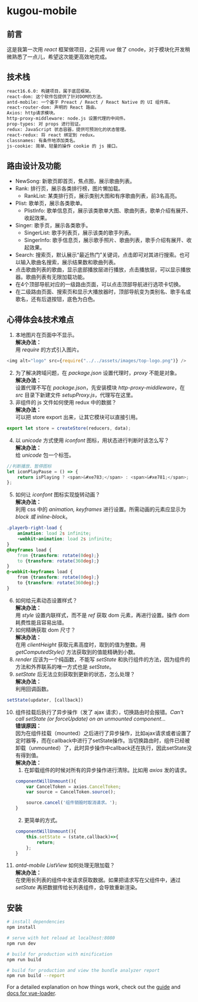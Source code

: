 # kugou-mobile

## 前言
这是我第一次用 *react* 框架做项目，之前用 *vue* 做了 cnode，对于模块化开发稍微熟悉了一点儿，希望这次能更高效地完成。

## 技术栈
``` bash
react16.6.0: 构建项目，属于底层框架。
react-dom: 这个软件包提供了针对DOM的方法。
antd-mobile: 一个基于 Preact / React / React Native 的 UI 组件库。
react-router-dom: 声明的 React 路由。
Axios: http请求模块。
http-proxy-middleware: node.js 设置代理的中间件。
prop-types: 对 props 进行验证。
redux: JavaScript 状态容器，提供可预测化的状态管理。
react-redux: 将 react 绑定到 redux。
classnames: 有条件地添加类名。
js-cookie: 简单、轻量的操作 cookie 的 js 接口。
```

## 路由设计及功能
- NewSong: 新歌页即首页，焦点图，展示歌曲列表。
- Rank: 排行页，展示各类排行榜，图片懒加载。
    - RankList: 某类排行页，展示类别大图和有序歌曲列表，前3名高亮。
- Plist: 歌单页，展示各类歌单。
    - PlistInfo: 歌单信息页，展示该类歌单大图、歌曲列表，歌单介绍有展开、收起效果。
- Singer: 歌手页，展示各类歌手。
    - SingerList: 歌手列表页，展示该类的歌手列表。
    - SingerInfo: 歌手信息页，展示歌手照片、歌曲列表，歌手介绍有展开、收起效果。
- Search: 搜索页，默认展示“最近热门”关键词，点击即可对其进行搜索。也可以输入歌曲名搜索，展示结果数和歌曲列表。
- 点击歌曲列表的歌曲，显示底部播放层进行播放，点击播放层，可以显示播放器。歌曲列表有无限加载功能。
- 在4个顶部导航对应的一级路由页面，可以点击顶部导航进行选项卡切换。
- 在二级路由页面、搜索页和显示大播放器时，顶部导航变为类别名、歌手名或歌名，还有后退按钮，底色为白色。

## 心得体会&技术难点
1. 本地图片在页面中不显示。  
**解决办法：**  
用 *require* 的方式引入图片。
```javascript
<img alt="logo" src={require("../../assets/images/top-logo.png")} />
```
2. 为了解决跨域问题，在 *package.json* 设置代理时，*proxy* 不能是对象。  
**解决办法：**  
设置代理不写在 *package.json*，先安装模块 *http-proxy-middleware*，在 *src* 目录下新建文件 *setupProxy.js*，代理写在这里。
3. 非组件的 js 文件如何使用 redux 中的数据？  
**解决办法：**  
可以把 store export 出来，让其它模块可以直接引用。
```javascript
export let store = createStore(reducers, data);
```
4. 以 *unicode* 方式使用 *iconfont* 图标，用状态进行判断时该怎么写？  
**解决办法：**  
给 *unicode* 包一个标签。
```javascript
//判断播放、暂停图标
let iconPlayPause = () => {
    return isPlaying ? <span>&#xe783;</span> : <span>&#xe781;</span>;
};
```
5. 如何让 *iconfont* 图标实现旋转动画？  
**解决办法：**  
利用 css 中的 *animation, keyframes* 进行设置。所需动画的元素应显示为 *block 或 inline-block*。
```css
.playerb-right-load {
    animation: load 2s infinite;
    -webkit-animation: load 2s infinite;
}
@keyframes load {
    from {transform: rotate(0deg);}
    to {transform: rotate(360deg);}
}
@-webkit-keyframes load {
    from {transform: rotate(0deg);}
    to {transform: rotate(360deg);}
}
```
6. 如何给元素动态设置样式？  
**解决办法：**  
用 *style* 设置内联样式，而不是 *ref* 获取 dom 元素，再进行设置。操作 dom 耗费性能且容易出错。
7. 如何精确获取 dom 尺寸？  
**解决办法：**  
在用 *clientHeight* 获取元素高度时，取到的值为整数。用 *getComputedStyle()* 方法获取到的值能精确到小数。
8. *render* 应该为一个纯函数，不能写 *setState* 和执行组件的方法，因为组件的方法和外界联系的唯一方式也是 *setState*。
9. *setState* 后无法立刻获取到更新的状态，怎么处理？  
**解决办法：**  
利用回调函数。
```javascript
setState(updater, [callback])
```
10. 组件挂载后执行了异步操作（发了 ajax 请求），切换路由时会报错。*Can't call setState (or forceUpdate) on an unmounted component...*  
**错误原因：**  
因为在组件挂载（mounted）之后进行了异步操作，比如ajax请求或者设置了定时器等，而在callback中进行了setState操作。当切换路由时，组件已经被卸载（unmounted）了，此时异步操作中callback还在执行，因此setState没有得到值。  
**解决办法：**  
    1. 在卸载组件的时候对所有的异步操作进行清除。比如用 *axios* 发的请求。
    ```javascript
    componentWillUnmount(){
        var CancelToken = axios.CancelToken;
        var source = CancelToken.source();

        source.cancel('组件销毁时取消请求。');
    }
    ```
    2. 更简单的方式。
    ```javascript
    componentWillUnmount(){
        this.setState = (state,callback)=>{
            return;
        };  
    }
    ```
11. *antd-mobile ListView* 如何处理无限加载？  
**解决办法：**  
在使用长列表的组件中发请求获取数据。如果把请求写在父组件中，通过 *setState* 再把数据传给长列表组件，会导致重新渲染。

## 安装

``` bash
# install dependencies
npm install

# serve with hot reload at localhost:8080
npm run dev

# build for production with minification
npm run build

# build for production and view the bundle analyzer report
npm run build --report
```

For a detailed explanation on how things work, check out the [guide](http://vuejs-templates.github.io/webpack/) and [docs for vue-loader](http://vuejs.github.io/vue-loader).
